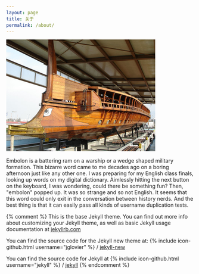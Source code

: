 ```yaml
---
layout: page
title: 关于
permalink: /about/
---
```


<a href="https://en.wikipedia.org/wiki/Flying_wedge" target="_blank">
    <img style="width:400px;height:300px;" src="/imgs/embolon.jpg" alt="An embolon on a warship">
</a>

Embolon is a battering ram on a warship or a wedge shaped military formation. This bizarre word came to me decades ago on a boring afternoon just like any other one. I was preparing for my English class finals, looking up words on my digital dictionary. Aimlessly hitting the next button on the keyboard, I was wondering, could there be something fun? Then, "embolon" popped up. It was so strange and so not English. It seems that this word could only exit in the conversation between history nerds. And the best thing is that it can easily pass all kinds of username duplication tests.

{% comment %}
This is the base Jekyll theme. You can find out more info about customizing your Jekyll theme, as well as basic Jekyll usage documentation at [jekyllrb.com](http://jekyllrb.com/)

You can find the source code for the Jekyll new theme at:
{% include icon-github.html username="jglovier" %} /
[jekyll-new](https://github.com/jglovier/jekyll-new)

You can find the source code for Jekyll at
{% include icon-github.html username="jekyll" %} /
[jekyll](https://github.com/jekyll/jekyll)
{% endcomment %}
